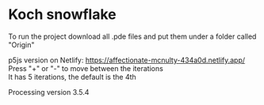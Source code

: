 # Koch snowflake

To run the project download all .pde files and put them under a folder called "Origin"

p5js version on Netlify: https://affectionate-mcnulty-434a0d.netlify.app/<br/>
Press "+" or "-" to move between the iterations<br/>
It has 5 iterations, the default is the 4th

Processing version 3.5.4
